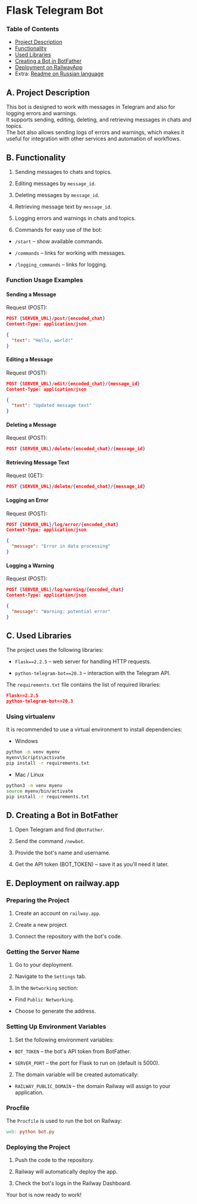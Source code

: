 # Flask Telegram Bot

### Table of Contents
- [Project Description](#a-project-description)
- [Functionality](#b-functionality)
- [Used Libraries](#c-used-libraries)
- [Creating a Bot in BotFather](#d-creating-a-bot-in-botfather)
- [Deployment on RailwayApp](#e-deployment-on-railwayapp)
- Extra: [Readme on Russian language](https://github.com/dkob1996/flask_telegram_bot/blob/main/readme_ru.md)

## A. Project Description

This bot is designed to work with messages in Telegram and also for logging errors and warnings.<br> 
It supports sending, editing, deleting, and retrieving messages in chats and topics.<br> 
The bot also allows sending logs of errors and warnings, which makes it useful for integration with other services and automation of workflows.

## B. Functionality

1. Sending messages to chats and topics.

2. Editing messages by `message_id`.

3. Deleting messages by `message_id`.

4. Retrieving message text by `message_id`.

5. Logging errors and warnings in chats and topics.

6. Commands for easy use of the bot:

* `/start` – show available commands.

* `/commands` – links for working with messages.

* `/logging_commands` – links for logging.

### Function Usage Examples

#### Sending a Message

Request (POST):
```json
POST {SERVER_URL}/post/{encoded_chat}
Content-Type: application/json

{
  "text": "Hello, world!"
}
```
#### Editing a Message

Request (POST):
```json
POST {SERVER_URL}/edit/{encoded_chat}/{message_id}
Content-Type: application/json

{
  "text": "Updated message text"
}
```

#### Deleting a Message

Request (POST):
```json
POST {SERVER_URL}/delete/{encoded_chat}/{message_id}
```

#### Retrieving Message Text

Request (GET):
```json
POST {SERVER_URL}/delete/{encoded_chat}/{message_id}
```

#### Logging an Error

Request (POST):
```json
POST {SERVER_URL}/log/error/{encoded_chat}
Content-Type: application/json

{
  "message": "Error in data processing"
}
```

#### Logging a Warning

Request (POST):
```json
POST {SERVER_URL}/log/warning/{encoded_chat}
Content-Type: application/json

{
  "message": "Warning: potential error"
}
```
## C. Used Libraries

The project uses the following libraries:

* `Flask==2.2.5` – web server for handling HTTP requests.

* `python-telegram-bot==20.3` – interaction with the Telegram API.

The `requirements.txt` file contains the list of required libraries:
```json
Flask==2.2.5
python-telegram-bot==20.3
```

### Using virtualenv

It is recommended to use a virtual environment to install dependencies:
* Windows
```bash
python -m venv myenv
myenv\Scripts\activate
pip install -r requirements.txt
```
* Mac / Linux
```bash
python3 -m venv myenv
source myenv/bin/activate
pip install -r requirements.txt
```

## D. Creating a Bot in BotFather

1. Open Telegram and find `@BotFather`.

2. Send the command `/newbot`.

3. Provide the bot's name and username.

4. Get the API token (BOT_TOKEN) – save it as you'll need it later.

## E. Deployment on railway.app

### Preparing the Project

1. Create an account on `railway.app`.

2. Create a new project.

3. Connect the repository with the bot's code.

### Getting the Server Name

1. Go to your deployment.

2. Navigate to the `Settings` tab.

3. In the `Networking` section:

* Find `Public Networking`.

* Choose to generate the address.

### Setting Up Environment Variables

1. Set the following environment variables:

* `BOT_TOKEN` – the bot's API token from BotFather.

* `SERVER_PORT` – the port for Flask to run on (default is 5000).

2. The domain variable will be created automatically:

* `RAILWAY_PUBLIC_DOMAIN` – the domain Railway will assign to your application.

### Procfile

The `Procfile` is used to run the bot on Railway:
```makefile
web: python bot.py
```

### Deploying the Project

1. Push the code to the repository.

2. Railway will automatically deploy the app.

3. Check the bot's logs in the Railway Dashboard.

Your bot is now ready to work!
